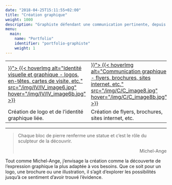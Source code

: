 ```yaml
---
date: "2018-04-25T15:11:55+02:00"
title: "Création graphique"
weight: 1000
description: "Graphiste défendant une communication pertinente, depuis la reflexion sur le message, jusqu'à la création de votre logo et des visuels constituant votre identité, je conçois tous les supports imprimés et numériques nécessaires à votre communication. Ayant une grande prédilection pour le dessin manuel, je donne également des cours de dessin particuliers."
menu:
  main:
    name: "Portfolio"
    identifier: "portfolio-graphiste"
    weight: 1
---
```


<table class="identitevisuelle" title="graphisme">
<tr><td>
  <a href="{{< relref "identite-visuelle.md" >}}">
  {{< hoverImg alt="Identité visuelle et graphique - logos, en-têtes, cartes de visite, etc." src="/img/IV/IV_image6.jpg" hover="/img/IV/IV_image6b.jpg" >}}
  </a>
</td><td>
  <a href="{{< relref "typo-et-edition.md" >}}">
  {{< hoverImg alt="Communication graphique - flyers, brochures, sites internet, etc." src="/img/C/C_image8.jpg" hover="/img/C/C_image8b.jpg" >}}
  </a>
</td><td>
  <a href="{{< relref "en-plus.md" >}}">
  {{< hoverImg alt="En plus - dessins et illustrations" src="/img/EP/EP_image27.jpg" hover="/img/EP/EP_image27b.jpg" >}}
  </a>
</td></tr>
<tr>
<td class="textaccueil">Création de logo et de l’identité graphique liée.</td>
<td class="textaccueil">Création de flyers, brochures, sites internet, etc.</td>
<td class="textaccueil">Création de visuels – dessin, peinture, image numérique, etc.</td>
</tr>
</table>
 

---

> Chaque bloc de pierre renferme une statue et c’est le rôle du sculpteur de la découvrir.
> <p style="text-align: right;">Michel-Ange</p>

Tout comme Michel-Ange, j’envisage la création comme la découverte de l’expression graphique la plus adaptée à vos besoins. Que ce soit pour un logo, une brochure ou une illustration, il s’agit d’explorer les possibilités jusqu’à ce sentiment d’avoir trouvé l’évidence.
